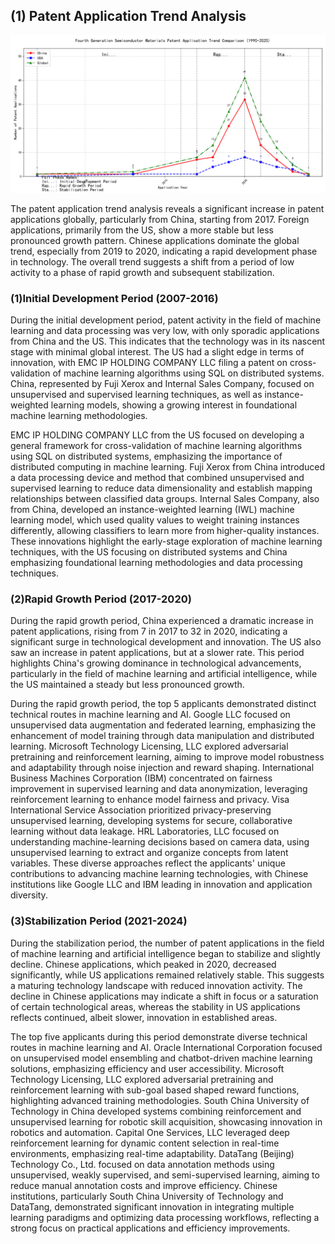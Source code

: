 ## (1) Patent Application Trend Analysis
![Trend Chart](./trend_chart.png "Patent Application Trend Chart")

The patent application trend analysis reveals a significant increase in patent applications globally, particularly from China, starting from 2017. Foreign applications, primarily from the US, show a more stable but less pronounced growth pattern. Chinese applications dominate the global trend, especially from 2019 to 2020, indicating a rapid development phase in technology. The overall trend suggests a shift from a period of low activity to a phase of rapid growth and subsequent stabilization.
### (1)Initial Development Period (2007-2016)

During the initial development period, patent activity in the field of machine learning and data processing was very low, with only sporadic applications from China and the US. This indicates that the technology was in its nascent stage with minimal global interest. The US had a slight edge in terms of innovation, with EMC IP HOLDING COMPANY LLC filing a patent on cross-validation of machine learning algorithms using SQL on distributed systems. China, represented by Fuji Xerox and Internal Sales Company, focused on unsupervised and supervised learning techniques, as well as instance-weighted learning models, showing a growing interest in foundational machine learning methodologies.

EMC IP HOLDING COMPANY LLC from the US focused on developing a general framework for cross-validation of machine learning algorithms using SQL on distributed systems, emphasizing the importance of distributed computing in machine learning. Fuji Xerox from China introduced a data processing device and method that combined unsupervised and supervised learning to reduce data dimensionality and establish mapping relationships between classified data groups. Internal Sales Company, also from China, developed an instance-weighted learning (IWL) machine learning model, which used quality values to weight training instances differently, allowing classifiers to learn more from higher-quality instances. These innovations highlight the early-stage exploration of machine learning techniques, with the US focusing on distributed systems and China emphasizing foundational learning methodologies and data processing techniques.

### (2)Rapid Growth Period (2017-2020)

During the rapid growth period, China experienced a dramatic increase in patent applications, rising from 7 in 2017 to 32 in 2020, indicating a significant surge in technological development and innovation. The US also saw an increase in patent applications, but at a slower rate. This period highlights China's growing dominance in technological advancements, particularly in the field of machine learning and artificial intelligence, while the US maintained a steady but less pronounced growth.

During the rapid growth period, the top 5 applicants demonstrated distinct technical routes in machine learning and AI. Google LLC focused on unsupervised data augmentation and federated learning, emphasizing the enhancement of model training through data manipulation and distributed learning. Microsoft Technology Licensing, LLC explored adversarial pretraining and reinforcement learning, aiming to improve model robustness and adaptability through noise injection and reward shaping. International Business Machines Corporation (IBM) concentrated on fairness improvement in supervised learning and data anonymization, leveraging reinforcement learning to enhance model fairness and privacy. Visa International Service Association prioritized privacy-preserving unsupervised learning, developing systems for secure, collaborative learning without data leakage. HRL Laboratories, LLC focused on understanding machine-learning decisions based on camera data, using unsupervised learning to extract and organize concepts from latent variables. These diverse approaches reflect the applicants' unique contributions to advancing machine learning technologies, with Chinese institutions like Google LLC and IBM leading in innovation and application diversity.

### (3)Stabilization Period (2021-2024)

During the stabilization period, the number of patent applications in the field of machine learning and artificial intelligence began to stabilize and slightly decline. Chinese applications, which peaked in 2020, decreased significantly, while US applications remained relatively stable. This suggests a maturing technology landscape with reduced innovation activity. The decline in Chinese applications may indicate a shift in focus or a saturation of certain technological areas, whereas the stability in US applications reflects continued, albeit slower, innovation in established areas.

The top five applicants during this period demonstrate diverse technical routes in machine learning and AI. Oracle International Corporation focused on unsupervised model ensembling and chatbot-driven machine learning solutions, emphasizing efficiency and user accessibility. Microsoft Technology Licensing, LLC explored adversarial pretraining and reinforcement learning with sub-goal based shaped reward functions, highlighting advanced training methodologies. South China University of Technology in China developed systems combining reinforcement and unsupervised learning for robotic skill acquisition, showcasing innovation in robotics and automation. Capital One Services, LLC leveraged deep reinforcement learning for dynamic content selection in real-time environments, emphasizing real-time adaptability. DataTang (Beijing) Technology Co., Ltd. focused on data annotation methods using unsupervised, weakly supervised, and semi-supervised learning, aiming to reduce manual annotation costs and improve efficiency. Chinese institutions, particularly South China University of Technology and DataTang, demonstrated significant innovation in integrating multiple learning paradigms and optimizing data processing workflows, reflecting a strong focus on practical applications and efficiency improvements.


